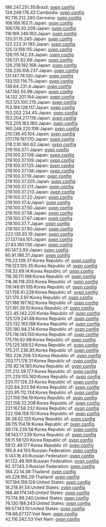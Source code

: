 186.247.251.35:Brazil: [ovpn config](vpn/186_247_251_35.ovpn)  
124.248.178.42:Cambodia: [ovpn config](vpn/124_248_178_42.ovpn)  
92.116.212.240:Germany: [ovpn config](vpn/92_116_212_240.ovpn)  
106.166.163.11:Japan: [ovpn config](vpn/106_166_163_11.ovpn)  
106.176.30.209:Japan: [ovpn config](vpn/106_176_30_209.ovpn)  
116.199.246.183:Japan: [ovpn config](vpn/116_199_246_183.ovpn)  
120.51.15.245:Japan: [ovpn config](vpn/120_51_15_245.ovpn)  
122.222.31.193:Japan: [ovpn config](vpn/122_222_31_193.ovpn)  
125.13.156.115:Japan: [ovpn config](vpn/125_13_156_115.ovpn)  
126.115.142.33:Japan: [ovpn config](vpn/126_115_142_33.ovpn)  
126.131.92.69:Japan: [ovpn config](vpn/126_131_92_69.ovpn)  
126.219.192.168:Japan: [ovpn config](vpn/126_219_192_168.ovpn)  
126.235.108.237:Japan: [ovpn config](vpn/126_235_108_237.ovpn)  
131.147.78.100:Japan: [ovpn config](vpn/131_147_78_100.ovpn)  
133.155.116.75:Japan: [ovpn config](vpn/133_155_116_75.ovpn)  
138.64.231.4:Japan: [ovpn config](vpn/138_64_231_4.ovpn)  
147.192.55.99:Japan: [ovpn config](vpn/147_192_55_99.ovpn)  
14.132.201.164:Japan: [ovpn config](vpn/14_132_201_164.ovpn)  
153.125.100.215:Japan: [ovpn config](vpn/153_125_100_215.ovpn)  
153.166.128.117:Japan: [ovpn config](vpn/153_166_128_117.ovpn)  
153.202.234.45:Japan: [ovpn config](vpn/153_202_234_45.ovpn)  
153.204.217.118:Japan: [ovpn config](vpn/153_204_217_118.ovpn)  
153.205.163.180:Japan: [ovpn config](vpn/153_205_163_180.ovpn)  
160.248.220.108:Japan: [ovpn config](vpn/160_248_220_108.ovpn)  
210.136.45.104:Japan: [ovpn config](vpn/210_136_45_104.ovpn)  
217.178.197.170:Japan: [ovpn config](vpn/217_178_197_170.ovpn)  
218.230.160.63:Japan: [ovpn config](vpn/218_230_160_63.ovpn)  
219.100.37.1:Japan: [ovpn config](vpn/219_100_37_1.ovpn)  
219.100.37.108:Japan: [ovpn config](vpn/219_100_37_108.ovpn)  
219.100.37.109:Japan: [ovpn config](vpn/219_100_37_109.ovpn)  
219.100.37.125:Japan: [ovpn config](vpn/219_100_37_125.ovpn)  
219.100.37.138:Japan: [ovpn config](vpn/219_100_37_138.ovpn)  
219.100.37.19:Japan: [ovpn config](vpn/219_100_37_19.ovpn)  
219.100.37.205:Japan: [ovpn config](vpn/219_100_37_205.ovpn)  
219.100.37.211:Japan: [ovpn config](vpn/219_100_37_211.ovpn)  
219.100.37.213:Japan: [ovpn config](vpn/219_100_37_213.ovpn)  
219.100.37.22:Japan: [ovpn config](vpn/219_100_37_22.ovpn)  
219.100.37.4:Japan: [ovpn config](vpn/219_100_37_4.ovpn)  
219.100.37.50:Japan: [ovpn config](vpn/219_100_37_50.ovpn)  
219.100.37.58:Japan: [ovpn config](vpn/219_100_37_58.ovpn)  
219.100.37.67:Japan: [ovpn config](vpn/219_100_37_67.ovpn)  
219.100.37.7:Japan: [ovpn config](vpn/219_100_37_7.ovpn)  
219.100.37.90:Japan: [ovpn config](vpn/219_100_37_90.ovpn)  
223.135.93.19:Japan: [ovpn config](vpn/223_135_93_19.ovpn)  
27.137.144.101:Japan: [ovpn config](vpn/27_137_144_101.ovpn)  
27.83.180.136:Japan: [ovpn config](vpn/27_83_180_136.ovpn)  
60.147.3.93:Japan: [ovpn config](vpn/60_147_3_93.ovpn)  
60.91.186.31:Japan: [ovpn config](vpn/60_91_186_31.ovpn)  
115.22.139.37:Korea Republic of: [ovpn config](vpn/115_22_139_37.ovpn)  
116.123.105.35:Korea Republic of: [ovpn config](vpn/116_123_105_35.ovpn)  
118.32.69.14:Korea Republic of: [ovpn config](vpn/118_32_69_14.ovpn)  
118.36.111.168:Korea Republic of: [ovpn config](vpn/118_36_111_168.ovpn)  
118.36.118.203:Korea Republic of: [ovpn config](vpn/118_36_118_203.ovpn)  
119.149.81.105:Korea Republic of: [ovpn config](vpn/119_149_81_105.ovpn)  
121.159.41.228:Korea Republic of: [ovpn config](vpn/121_159_41_228.ovpn)  
121.170.3.97:Korea Republic of: [ovpn config](vpn/121_170_3_97.ovpn)  
121.186.197.162:Korea Republic of: [ovpn config](vpn/121_186_197_162.ovpn)  
121.191.39.10:Korea Republic of: [ovpn config](vpn/121_191_39_10.ovpn)  
122.45.143.225:Korea Republic of: [ovpn config](vpn/122_45_143_225.ovpn)  
125.129.241.68:Korea Republic of: [ovpn config](vpn/125_129_241_68.ovpn)  
125.132.163.188:Korea Republic of: [ovpn config](vpn/125_132_163_188.ovpn)  
125.180.94.214:Korea Republic of: [ovpn config](vpn/125_180_94_214.ovpn)  
175.116.145.150:Korea Republic of: [ovpn config](vpn/175_116_145_150.ovpn)  
175.116.62.68:Korea Republic of: [ovpn config](vpn/175_116_62_68.ovpn)  
175.125.149.52:Korea Republic of: [ovpn config](vpn/175_125_149_52.ovpn)  
175.211.236.85:Korea Republic of: [ovpn config](vpn/175_211_236_85.ovpn)  
182.228.209.33:Korea Republic of: [ovpn config](vpn/182_228_209_33.ovpn)  
203.171.176.31:Korea Republic of: [ovpn config](vpn/203_171_176_31.ovpn)  
210.92.14.185:Korea Republic of: [ovpn config](vpn/210_92_14_185.ovpn)  
211.212.59.177:Korea Republic of: [ovpn config](vpn/211_212_59_177.ovpn)  
211.229.105.160:Korea Republic of: [ovpn config](vpn/211_229_105_160.ovpn)  
220.117.126.33:Korea Republic of: [ovpn config](vpn/220_117_126_33.ovpn)  
220.84.203.94:Korea Republic of: [ovpn config](vpn/220_84_203_94.ovpn)  
220.95.112.134:Korea Republic of: [ovpn config](vpn/220_95_112_134.ovpn)  
221.158.156.19:Korea Republic of: [ovpn config](vpn/221_158_156_19.ovpn)  
221.158.33.208:Korea Republic of: [ovpn config](vpn/221_158_33_208.ovpn)  
221.167.58.232:Korea Republic of: [ovpn config](vpn/221_167_58_232.ovpn)  
222.106.158.151:Korea Republic of: [ovpn config](vpn/222_106_158_151.ovpn)  
36.38.62.125:Korea Republic of: [ovpn config](vpn/36_38_62_125.ovpn)  
39.115.154.19:Korea Republic of: [ovpn config](vpn/39_115_154_19.ovpn)  
49.174.239.56:Korea Republic of: [ovpn config](vpn/49_174_239_56.ovpn)  
58.143.17.239:Korea Republic of: [ovpn config](vpn/58_143_17_239.ovpn)  
59.11.59.120:Korea Republic of: [ovpn config](vpn/59_11_59_120.ovpn)  
59.12.49.177:Korea Republic of: [ovpn config](vpn/59_12_49_177.ovpn)  
195.8.44.193:Russian Federation: [ovpn config](vpn/195_8_44_193.ovpn)  
5.143.16.45:Russian Federation: [ovpn config](vpn/5_143_16_45.ovpn)  
91.122.48.189:Russian Federation: [ovpn config](vpn/91_122_48_189.ovpn)  
92.37.143.3:Russian Federation: [ovpn config](vpn/92_37_143_3.ovpn)  
184.22.14.36:Thailand: [ovpn config](vpn/184_22_14_36.ovpn)  
49.228.166.29:Thailand: [ovpn config](vpn/49_228_166_29.ovpn)  
107.194.159.128:United States: [ovpn config](vpn/107_194_159_128.ovpn)  
18.218.91.54:United States: [ovpn config](vpn/18_218_91_54.ovpn)  
198.46.174.145:United States: [ovpn config](vpn/198_46_174_145.ovpn)  
70.174.99.240:United States: [ovpn config](vpn/70_174_99_240.ovpn)  
76.130.188.243:United States: [ovpn config](vpn/76_130_188_243.ovpn)  
99.57.143.10:United States: [ovpn config](vpn/99_57_143_10.ovpn)  
118.68.67.137:Viet Nam: [ovpn config](vpn/118_68_67_137.ovpn)  
42.116.242.53:Viet Nam: [ovpn config](vpn/42_116_242_53.ovpn)  
